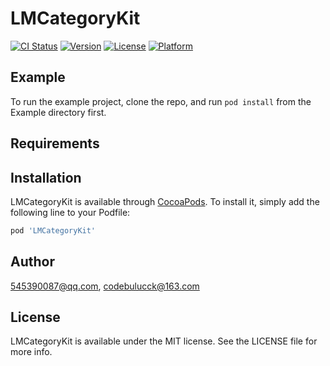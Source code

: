 # LMCategoryKit

[![CI Status](http://img.shields.io/travis/545390087@qq.com/LMCategoryKit.svg?style=flat)](https://travis-ci.org/545390087@qq.com/LMCategoryKit)
[![Version](https://img.shields.io/cocoapods/v/LMCategoryKit.svg?style=flat)](http://cocoapods.org/pods/LMCategoryKit)
[![License](https://img.shields.io/cocoapods/l/LMCategoryKit.svg?style=flat)](http://cocoapods.org/pods/LMCategoryKit)
[![Platform](https://img.shields.io/cocoapods/p/LMCategoryKit.svg?style=flat)](http://cocoapods.org/pods/LMCategoryKit)

## Example

To run the example project, clone the repo, and run `pod install` from the Example directory first.

## Requirements

## Installation

LMCategoryKit is available through [CocoaPods](http://cocoapods.org). To install
it, simply add the following line to your Podfile:

```ruby
pod 'LMCategoryKit'
```

## Author

545390087@qq.com, codebulucck@163.com

## License

LMCategoryKit is available under the MIT license. See the LICENSE file for more info.
